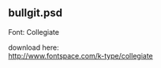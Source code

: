 bullgit.psd
-----------

Font: Collegiate

download here:  
http://www.fontspace.com/k-type/collegiate
